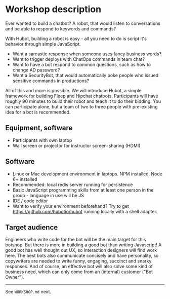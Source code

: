 # Workshop description

Ever wanted to build a chatbot? A robot, that would listen to conversations and be able to respond to keywords and commands?

With Hubot, building a robot is easy - all you need to do is script it's behavior through simple JavaScript.

- Want a sarcastic response when someone uses fancy business words?
- Want to trigger deploys with ChatOps commands in team chat?
- Want to have a bot respond to common questions, such as how to change AD password?
- Want a SecurityBot, that would automatically poke people who issued sensitive commands in productions?

All of this and more is possible. We will introduce Hubot, a simple framework for building Fleep and Hipchat chatbots. Participants will have roughly 90 minutes to build their robot and teach it to do their bidding. You can participate alone, but a team of two to three people with pre-existing idea for a bot is recommended.

## Equipment, software

- Participants with own laptop
- Wall screen or projector for instructor screen-sharing (HDMI)

## Software

- Linux or Mac development environment in laptops. NPM installed, Node 6+ installed
- Recommended: local redis server running for persistence
- Basic JavaScript programming skills from at least one person in the group - language in use will be JS
- IDE / code editor
- Want to verify your environment beforehand? Try to get https://github.com/hubotio/hubot running locally with a shell adapter.

## Target audience

Engineers who write code for the bot will be the main target for this botshop. But there is more in building a good bot than writing Javascript! A good bot has well thought out UX, so interaction designers will find work here. The best bots also communicate concisely and have personality, so copywriters are needed to write funny, engaging, succinct and snarky responses. And of course, an effective bot will also solve some kind of business need, which can only come from an (internal) customer ("Bot Owner").

----------

See `WORKSHOP.md` next.
